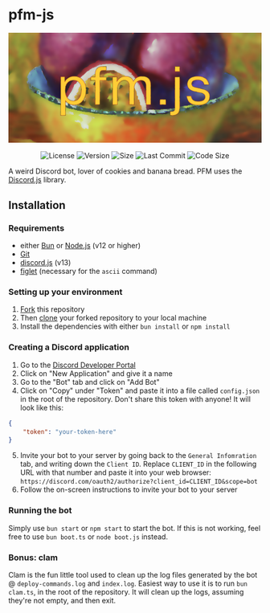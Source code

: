 # pfm-js

<p align="center">
  <a href="https://opapeldetrouxa.neocities.org/">
    <img src="data/pfm.png" alt="pfm-js logo">
  </a>
</p>

<p align="center">
 <img src="https://img.shields.io/github/license/StrawberryMaster/pfm-js?style=flat-square" alt="License">
 <img src="https://img.shields.io/github/package-json/v/StrawberryMaster/pfm-js?style=flat-square" alt="Version">
 <img src="https://img.shields.io/github/repo-size/StrawberryMaster/pfm-js?style=flat-square" alt="Size">
 <img src="https://img.shields.io/github/last-commit/StrawberryMaster/pfm-js?style=flat-square" alt="Last Commit">
 <img src="https://img.shields.io/github/languages/code-size/StrawberryMaster/pfm-js?style=flat-square" alt="Code Size">
</p>

A weird Discord bot, lover of cookies and banana bread. PFM uses the [Discord.js](https://discord.js.org) library.

## Installation
### Requirements
- either [Bun](https://bun.sh) or [Node.js](https://nodejs.org/en/) (v12 or higher)
- [Git](https://git-scm.com/)
- [discord.js](https://discord.js.org) (v13)
- [figlet](https://www.npmjs.com/package/figlet) (necessary for the `ascii` command)

### Setting up your environment
1. [Fork](https://guides.github.com/activities/forking/#fork) this repository
2. Then [clone](https://guides.github.com/activities/forking/#clone) your forked repository to your local machine
3. Install the dependencies with either `bun install` or `npm install`

### Creating a Discord application
1. Go to the [Discord Developer Portal](https://discord.com/developers/applications)
2. Click on "New Application" and give it a name
3. Go to the "Bot" tab and click on "Add Bot"
4. Click on "Copy" under "Token" and paste it into a file called `config.json` in the root of the repository. Don't share this token with anyone! It will look like this:
```json
{
    "token": "your-token-here"
}
```
5. Invite your bot to your server by going back to the `General Infomration` tab, and writing down the `Client ID`. Replace `CLIENT_ID` in the following URL with that number and paste it into your web browser:   
`https://discord.com/oauth2/authorize?client_id=CLIENT_ID&scope=bot`
6. Follow the on-screen instructions to invite your bot to your server

### Running the bot
Simply use `bun start` or `npm start` to start the bot. If this is not working, feel free to use `bun boot.ts` or `node boot.js` instead.

### Bonus: clam
Clam is the fun little tool used to clean up the log files generated by the bot @ `deploy-commands.log` and `index.log`. Easiest way to use it is to run `bun clam.ts`, in the root of the repository. It will clean up the logs, assuming they're not empty, and then exit.